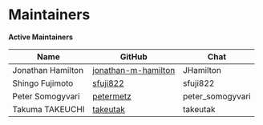 Maintainers
===========

**Active Maintainers**

| Name | GitHub | Chat |
|------|--------|------|
| Jonathan Hamilton | [jonathan-m-hamilton][jonathan-m-hamilton] | JHamilton |
| Shingo Fujimoto | [sfuji822][sfuji822] | sfuji822 |
| Peter Somogyvari | [petermetz][petermetz] | peter_somogyvari |
| Takuma TAKEUCHI | [takeutak][takeutak] | takeutak |


[jonathan-m-hamilton]: https://github.com/jonathan-m-hamilton
[sfuji822]: https://github.com/sfuji822
[petermetz]: https://github.com/petermetz
[takeutak]: https://github.com/takeutak

